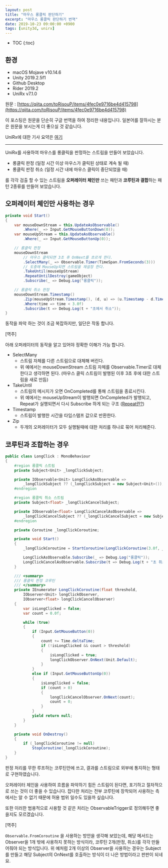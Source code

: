 ```yaml
---
layout: post
title: "마우스 롱클릭 판단하기"
excerpt: "마우스 롱클릭 판단하기 번역"
date: 2019-10-23 09:00:00 +0900
tags: [unity3d, unirx]
---
```

* TOC
{:toc}

## 환경

- macOS Mojave v10.14.6
- Unity 2019.2.5f1
- Github Desktop
- Rider 2019.2
- UniRx v7.1.0

원문 : [https://qiita.com/toRisouP/items/4fec0e9716be4d415798](https://qiita.com/toRisouP/items/4fec0e9716be4d415798)

이 포스팅은 원문을 단순히 구글 번역을 하여 정리한 내용입니다. 일본어를 잘하시는 분은 원문을 보시는게 더 좋으실 것 같습니다. 

UniRx에 대한 기사 요약은 [여기](https://qiita.com/toRisouP/items/48b9fa25df64d3c6a392)

---

UniRx를 사용하여 마우스를 롱클릭을 판정하는 스트림을 만들어 보았습니다.

- 롱클릭 판정 (일정 시간 이상 마우스가 클릭된 상태로 계속 될 때)
- 롱클릭 판정 취소 (일정 시간 내에 마우스 클릭이 중단되었을 때)

를 각각 검출 할 수 있는 스트림을 **오퍼레이터 체인만** 쓰는 패턴과 **코루틴과 결합**하는 패턴 2종류를 만들어 보았습니다.

## 오퍼레이터 체인만 사용하는 경우

```cs
private void Start()
{
    var mouseDownStream = this.UpdateAsObservable()
        .Where(_ => Input.GetMouseButtonDown(0));
    var mouseUpStream = this.UpdateAsObservable()
        .Where(_ => Input.GetMouseButtonUp(0));

    // 롱클릭 판정
    mouseDownStream
        // 마우스 클릭되면 3초 후 OnNext를 흐르게 한다.
        .SelectMany(_ => Observable.Timer(TimeSpan.FromSeconds(3)))
        // 도중에 MouseUp되면 스트림을 재설정 한다.
        .TakeUntil(mouseUpStream)
        .RepeatUntilDestroy(gameObject)
        .Subscribe(_ => Debug.Log("롱클릭"));

    // 롱클릭 취소 판정
    mouseDownStream.Timestamp()
        .Zip(mouseUpStream.Timestamp(), (d, u) => (u.Timestamp - d.Timestamp).TotalMilliseconds / 1000.0f)
        .Where(time => time < 3.0f)
        .Subscribe(t => Debug.Log(t + "초에서 취소"));
}
```

동작을 파악 하는 것이 조금 복잡하지만, 일단은 작동 합니다.

[역주] 

아래 오퍼레이터의 동작을 알고 있어야 정확한 이해가 가능 합니다.

- SelectMany
    - 스트림 자체를 다른 스트림으로 대체해 버린다.
    - 위 예에서는 mouseDownStream 스트림 자체를 Observable.Timer로 대체 한다고 생각하면 된다. (마우스 클릭 스트림이 발행된 이후 3초 후에 대한 스트림을 새로 만듬)
- TakeUntil
    - 스트림의 메시지가 오면 OnCompleted를 통해 스트림을 종료시킨다.
    - 위 예에서는 mouseUpStream이 발행되면 OnCompleted가 발행되고, Repeat가 실행되면서 다시 Subscribe 하게 되는 구조 ([Repeat란?](https://qiita.com/toRisouP/items/59d10ddec2e89b86600c))
- Timestamp
    - 스트림이 발행한 시간을 타임스탬프 값으로 반환한다.
- Zip
    - 두개의 오퍼레이터가 모두 실행될때에 대한 처리를 하나로 묶어 처리해준다.

## 코루틴과 조합하는 경우

```cs
public class LongClick : MonoBehaviour
{
    #region 롱클릭 스트림
    private Subject<Unit> _longClickSubject;

    private IObservable<Unit> LongClickAsObservable =>
        _longClickSubject ?? (_longClickSubject = new Subject<Unit>());
    #endregion

    #region 롱클릭 취소 스트림
    private Subject<float> _longClickCancelSubject;

    private IObservable<float> LongClickCancelAsObservable =>
        _longClickCancelSubject ?? (_longClickCancelSubject = new Subject<float>());
    #endregion

    private Coroutine _longClickCoroutine;

    private void Start()
    {
        _longClickCoroutine = StartCoroutine(LongClickCoroutine(3.0f, _longClickSubject, _longClickCancelSubject));

        LongClickAsObservable.Subscribe(_ => Debug.Log("롱클릭"));
        LongClickCancelAsObservable.Subscribe(t => Debug.Log(t + "초 취소"));
    }

    /// <summary>
    /// 롱클릭 판정 코루틴
    /// </summary>
    private IEnumerator LongClickCoroutine(float threshold,
        IObserver<Unit> longClickObserver,
        IObserver<float> longClickCancelObserver)
    {
        var isLongClicked = false;
        var count = 0.0f;

        while (true)
        {
            if (Input.GetMouseButton(0))
            {
                count += Time.deltaTime;
                if (!isLongClicked && count > threshold)
                {
                    isLongClicked = true;
                    longClickObserver.OnNext(Unit.Default);
                }
            }
            else if (Input.GetMouseButtonUp(0))
            {
                isLongClicked = false;
                if (count > 0)
                {
                    longClickCancelObserver.OnNext(count);
                    count = 0;
                }
            }
            yield return null;
        }
    }

    private void OnDestroy()
    {
        if (_longClickCoroutine != null)
            StopCoroutine(_longClickCoroutine);
    }
}
```

판정 처리를 무한 루프하는 코루틴안에 쓰고, 결과를 스트림으로 외부에 통지하는 형태로 구현하였습니다.

오퍼레이터 체인을 사용하여 흐름을 파악하기 힘든 스트림이 된다면, 포기하고 절차적으로 쓰는 것이 더 좋을 수 있습니다. 잡다한 처리는 전부 코루틴에 장착되어 사용하는 측에서는 알 수 없기 때문에 허용 범위 일수도 있을까 싶습니다.

또한 이러한 범용적으로 사용할 것 같은 처리는 ObservableTrigger로 정의해두면 좋을지도 모르겠습니다.

[역주]

`Observable.FromCoroutine` 을 사용하는 방안을 생각해 보았는데, 해당 메서드는 Observer을 1개 밖에 사용하지 못하는 방식이라, 코루틴 2개(판정, 취소)를 각각 만들어줘야 되는 방식입니다. 위 예처럼 2개 이상의 Observer을 사용하는 경우는 Subject를 만들고 해당 Subject의 OnNext를 호출하는 방식이 더 나은 방법이라고 판판이 되네요.